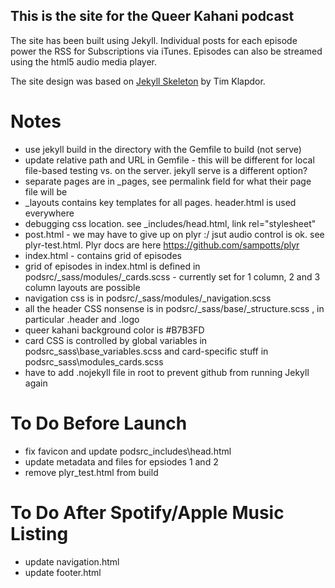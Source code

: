## This is the site for the **Queer Kahani** podcast

The site has been built using Jekyll. Individual posts for each episode power the RSS for Subscriptions via iTunes. Episodes can also be streamed using the html5 audio media player. 

The site design was based on [Jekyll Skeleton](https://github.com/timklapdor/jekyll-skeleton) by Tim Klapdor. 

# Notes
- use jekyll build in the directory with the Gemfile to build (not serve)
- update relative path and URL in Gemfile - this will be different for local file-based testing vs. on the server. jekyll serve is a different option?
- separate pages are in _pages, see permalink field for what their page file will be
- _layouts contains key templates for all pages. header.html is used everywhere
- debugging css location. see _includes/head.html, link rel="stylesheet"
- post.html - we may have to give up on plyr :/ jsut audio control is ok. see plyr-test.html. Plyr docs are here https://github.com/sampotts/plyr
- index.html - contains grid of episodes
- grid of episodes in index.html is defined in podsrc/_sass/modules/_cards.scss - currently set for 1 column, 2 and 3 column layouts are possible
- navigation css is in podsrc/_sass/modules/_navigation.scss
- all the header CSS nonsense is in podsrc/_sass/base/_structure.scss , in particular .header and .logo
- queer kahani background color is #B7B3FD
- card CSS is controlled by global variables in podsrc\_sass\base\_variables.scss and card-specific stuff in podsrc\_sass\modules\_cards.scss
- have to add .nojekyll file in root to prevent github from running Jekyll again

# To Do Before Launch
- fix favicon and update podsrc\_includes\head.html
- update metadata and files for epsiodes 1 and 2
- remove plyr_test.html from build

# To Do After Spotify/Apple Music Listing
- update navigation.html
- update footer.html
